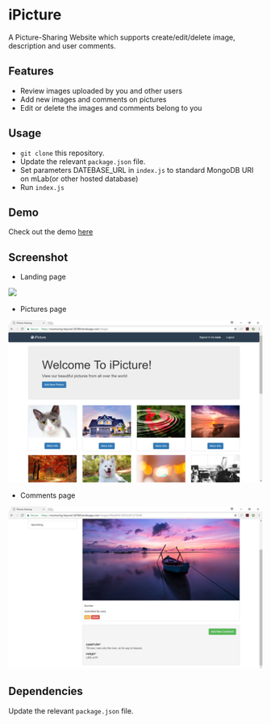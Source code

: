 # iPicture
A Picture-Sharing Website which supports create/edit/delete image, description and user comments.

## Features
* Review images uploaded by you and other users
* Add new images and comments on pictures
* Edit or delete the images and comments belong to you

## Usage
* ```git clone``` this repository.
* Update the relevant ```package.json``` file.
* Set parameters DATEBASE_URL in ```index.js``` to standard MongoDB URI on mLab(or other hosted database)
* Run ```index.js```

## Demo
Check out the demo [here](https://murmuring-beyond-26768.herokuapp.com/)

## Screenshot
* Landing page<br>
<img src="https://github.com/xiaoluo2017/iPicture/blob/master/images/landing.png"/>

* Pictures page<br>
<img src="https://github.com/xiaoluo2017/iPicture/blob/master/images/pictures.png"/>

* Comments page<br>
<img src="https://github.com/xiaoluo2017/iPicture/blob/master/images/comments.png"/>

## Dependencies
Update the relevant ```package.json``` file.
